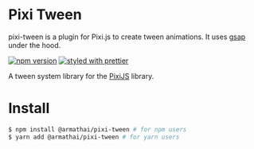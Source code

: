 # Pixi Tween

pixi-tween is a plugin for Pixi.js to create tween animations. It uses [gsap](https://greensock.com/gsap/) under the hood.

[![npm version](https://badge.fury.io/js/%40armathai%2Fpixi-tween.svg)](https://badge.fury.io/js/%40armathai%2Fpixi-tween)
[![styled with prettier](https://img.shields.io/badge/styled_with-prettier-ff69b4.svg)](https://github.com/prettier/prettier)

A tween system library for the [PixiJS](https://github.com/pixijs/pixi.js) library.

# Install

```sh
$ npm install @armathai/pixi-tween # for npm users
$ yarn add @armathai/pixi-tween # for yarn users
```
